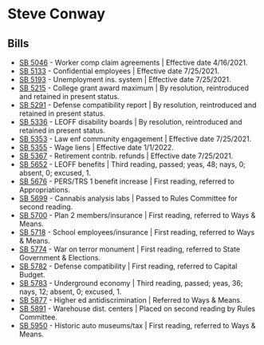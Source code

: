 # Steve Conway
## Bills
* [SB 5046](/bill/2021-22/sb/5046/) - Worker comp claim agreements | Effective date 4/16/2021.
* [SB 5133](/bill/2021-22/sb/5133/) - Confidential employees | Effective date 7/25/2021.
* [SB 5193](/bill/2021-22/sb/5193/) - Unemployment ins. system | Effective date 7/25/2021.
* [SB 5215](/bill/2021-22/sb/5215/) - College grant award maximum | By resolution, reintroduced and retained in present status.
* [SB 5291](/bill/2021-22/sb/5291/) - Defense compatibility report | By resolution, reintroduced and retained in present status.
* [SB 5336](/bill/2021-22/sb/5336/) - LEOFF disability boards | By resolution, reintroduced and retained in present status.
* [SB 5353](/bill/2021-22/sb/5353/) - Law enf community engagement | Effective date 7/25/2021.
* [SB 5355](/bill/2021-22/sb/5355/) - Wage liens | Effective date 1/1/2022.
* [SB 5367](/bill/2021-22/sb/5367/) - Retirement contrib. refunds | Effective date 7/25/2021.
* [SB 5652](/bill/2021-22/sb/5652/) - LEOFF benefits | Third reading, passed; yeas, 48; nays, 0; absent, 0; excused, 1.
* [SB 5676](/bill/2021-22/sb/5676/) - PERS/TRS 1 benefit increase | First reading, referred to Appropriations.
* [SB 5699](/bill/2021-22/sb/5699/) - Cannabis analysis labs | Passed to Rules Committee for second reading.
* [SB 5700](/bill/2021-22/sb/5700/) - Plan 2 members/insurance | First reading, referred to Ways & Means.
* [SB 5718](/bill/2021-22/sb/5718/) - School employees/insurance | First reading, referred to Ways & Means.
* [SB 5774](/bill/2021-22/sb/5774/) - War on terror monument | First reading, referred to State Government & Elections.
* [SB 5782](/bill/2021-22/sb/5782/) - Defense compatibility | First reading, referred to Capital Budget.
* [SB 5783](/bill/2021-22/sb/5783/) - Underground economy | Third reading, passed; yeas, 36; nays, 12; absent, 0; excused, 1.
* [SB 5877](/bill/2021-22/sb/5877/) - Higher ed antidiscrimination | Referred to Ways & Means.
* [SB 5891](/bill/2021-22/sb/5891/) - Warehouse dist. centers | Placed on second reading by Rules Committee.
* [SB 5950](/bill/2021-22/sb/5950/) - Historic auto museums/tax | First reading, referred to Ways & Means.
